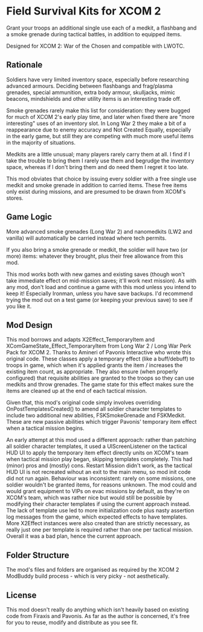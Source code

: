 ﻿# Field Survival Kits for XCOM 2

Grant your troops an additional single use each of a medkit, a flashbang and a smoke grenade during tactical battles, in addition to equipped items.

Designed for XCOM 2: War of the Chosen and compatible with LWOTC.

## Rationale

Soldiers have very limited inventory space, especially before researching advanced armours. Deciding between flashbangs and frag/plasma grenades, special ammunition, extra body armour, skulljacks, mimic beacons, mindshields and other utility items is an interesting trade off.

Smoke grenades rarely make this list for consideration: they were bugged for much of XCOM 2's early play time, and later when fixed there are "more interesting" uses of an inventory slot. In Long War 2 they make a bit of a reappearance due to enemy accuracy and Not Created Equally, especially in the early game, but still they are competing with much more useful items in the majority of situations.

Medkits are a little unusual; many players rarely carry them at all. I find if I take the trouble to bring them I rarely use them and begrudge the inventory space, whereas if I don't bring them and do need them I regret it too late.

This mod obviates that choice by issuing every soldier with a free single use medkit and smoke grenade in addition to carried items. These free items only exist during missions, and are presumed to be drawn from XCOM's stores.

## Game Logic

More advanced smoke grenades (Long War 2) and nanomedkits (LW2 and vanilla) will automatically be carried instead where tech permits.

If you also bring a smoke grenade or medkit, the soldier will have two (or more) items: whatever they brought, plus their free allowance from this mod.

This mod works both with new games and existing saves (though won't take immediate effect on mid-mission saves; it'll work next mission). As with any mod, don't load and continue a game with this mod unless you intend to keep it! Especially Ironman, unless you have save backups. I'd recommend trying the mod out on a test game (or keeping your previous save) to see if you like it.

## Mod Design

This mod borrows and adapts X2Effect_TemporaryItem and XComGameState_Effect_TemporaryItem from Long War 2 / Long War Perk Pack for XCOM 2. Thanks to Amineri of Pavonis Interactive who wrote this original code. These classes apply a temporary effect (like a buff/debuff) to troops in game, which when it's applied grants the item / increases the existing item count, as appropriate. They also ensure (when properly configured) that requisite abilities are granted to the troops so they can use medkits and throw grenades. The game state for this effect makes sure the items are cleaned up at the end of each tactical mission.

Given that, this mod's original code simply involves overriding OnPostTemplatesCreated() to amend all soldier character templates to include two additional new abilities, FSKSmokeGrenade and FSKMedkit. These are new passive abilities which trigger Pavonis' temporary item effect when a tactical mission begins.

An early attempt at this mod used a different approach: rather than patching all soldier character templates, it used a UIScreenListener on the tactical HUD UI to apply the temporary item effect directly units on XCOM's team when tactical mission play began, skipping templates completely. This had (minor) pros and (mostly) cons. Restart Mission didn't work, as the tactical HUD UI is not recreated wihout an exit to the main menu, so mod init code did not run again. Behaviour was inconsistent: rarely on some missions, one soldier wouldn't be granted items, for reasons unknown. The mod could and would grant equipment to VIPs on evac missions by default, as they're on XCOM's team, which was rather nice but would still be possible by modifying their character templates if using the current approach instead. The lack of template use led to more initialization code plus nasty assertion log messages from the game, which expected effects to have templates. More X2Effect instances were also created than are strictly necessary, as really just one per template is required rather than one per tactical mission. Overall it was a bad plan, hence the current approach.

## Folder Structure

The mod's files and folders are organised as required by the XCOM 2 ModBuddy build process - which is very picky - not aesthetically.

## License

This mod doesn't really do anything which isn't heavily based on existing code from Firaxis and Pavonis. As far as the author is concerned, it's free for you to reuse, modify and distribute as you see fit.
